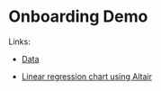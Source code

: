 # Onboarding Demo

Links:

- [Data](https://github.com/Kaushik-Varma/linear_regression_model_python/blob/main/Company_data.csv)

- [Linear regression chart using Altair]( https://altair-viz.github.io/user_guide/transform/regression.html)